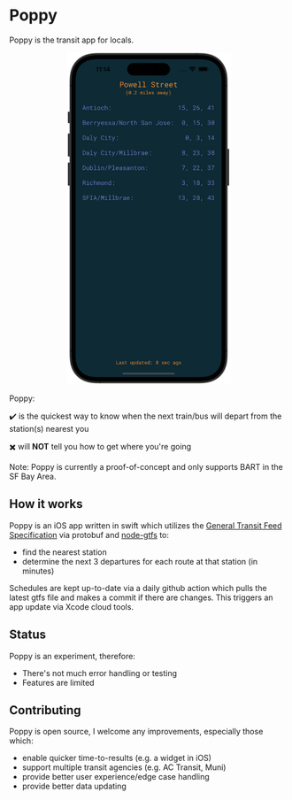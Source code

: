 # Poppy
Poppy is the transit app for locals.

<p align="center">
  <img src="Shared/Resources/example_screenshot.png" height="600"/>
</p>

Poppy:

  ✔️ is the quickest way to know when the next train/bus will depart from the station(s) nearest you
  
  ✖️ will **NOT** tell you how to get where you're going

Note: Poppy is currently a proof-of-concept and only supports BART in the SF Bay Area.

## How it works

Poppy is an iOS app written in swift which utilizes the [General Transit Feed Specification](https://gtfs.org) via protobuf and  [node-gtfs](https://github.com/BlinkTagInc/node-gtfs) to:

- find the nearest station
- determine the next 3 departures for each route at that station (in minutes)

Schedules are kept up-to-date via a daily github action which pulls the latest gtfs file and makes a commit if there are changes. This triggers an
app update via Xcode cloud tools.

## Status
Poppy is an experiment, therefore:
- There's not much error handling or testing
- Features are limited

## Contributing

Poppy is open source, I welcome any improvements, especially those which:

- enable quicker time-to-results (e.g. a widget in iOS)
- support multiple transit agencies (e.g. AC Transit, Muni)
- provide better user experience/edge case handling
- provide better data updating
